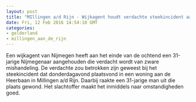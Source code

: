 ```yaml
---
layout: post
title: "MIllingen a/d Rijn - Wijkagent houdt verdachte steekincident aan"
date: Fri, 12 Feb 2016 14:54:10 GMT
categories: 
- gelderland 
- millingen_aan_de_rijn 
---
```


Een wijkagent van Nijmegen heeft aan het einde van de ochtend een 31-jarige Nijmegenaar aangehouden die verdacht wordt van zware mishandeling. De verdachte zou betrokken zijn geweest bij het steekincident dat donderdagavond plaatsvond in een woning aan de Heerbaan in Millingen a/d Rijn. Daarbij raakte een 31-jarige man uit die plaats gewond. Het slachtoffer maakt het inmiddels naar omstandigheden goed.
